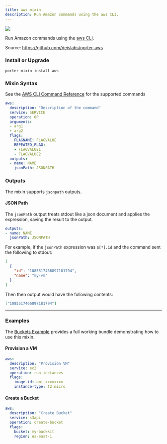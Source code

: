 ```yaml
---
title: aws mixin
description: Run Amazon commands using the aws CLI.
---
```


<img src="/images/mixins/aws.svg" class="mixin-logo"/>

Run Amazon commands using the [aws CLI](https://docs.aws.amazon.com/cli/latest/reference/index.html#cli-aws).

Source: https://github.com/deislabs/porter-aws

### Install or Upgrade
```
porter mixin install aws
```

### Mixin Syntax

See the [AWS CLI Command Reference](https://docs.aws.amazon.com/cli/latest/reference/index.html#cli-aws) for the supported commands

```yaml
aws:
  description: "Description of the command"
  service: SERVICE
  operation: OP
  arguments:
  - arg1
  - arg2
  flags:
    FLAGNAME: FLAGVALUE
    REPEATED_FLAG:
    - FLAGVALUE1
    - FLAGVALUE2
  outputs:
  - name: NAME
    jsonPath: JSONPATH
```


### Outputs

The mixin supports `jsonpath` outputs.


#### JSON Path

The `jsonPath` output treats stdout like a json document and applies the expression, saving the result to the output.

```yaml
outputs:
- name: NAME
  jsonPath: JSONPATH
```

For example, if the `jsonPath` expression was `$[*].id` and the command sent the following to stdout: 

```json
[
  {
    "id": "1085517466897181794",
    "name": "my-vm"
  }
]
```

Then then output would have the following contents:

```json
["1085517466897181794"]
```

---

### Examples

The [Buckets Example](https://github.com/deislabs/porter-aws/tree/master/examples/buckets) provides a full working bundle demonstrating how to use this mixin.

#### Provision a VM

```yaml
aws:
  description: "Provision VM"
  service: ec2
  operation: run-instances
  flags:
    image-id: ami-xxxxxxxx
    instance-type: t2.micro
```

#### Create a Bucket

```yaml
aws:
  description: "Create Bucket"
  service: s3api
  operation: create-bucket
  flags:
    bucket: my-buckkit
    region: us-east-1
```